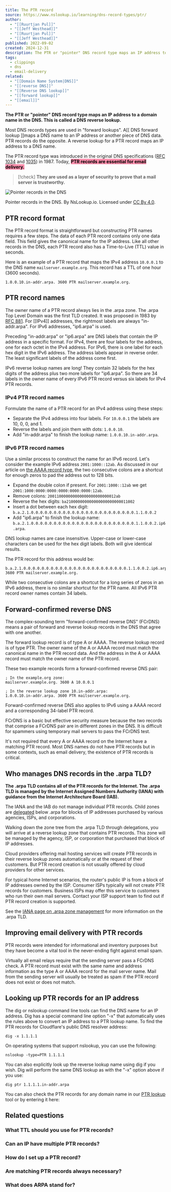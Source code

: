 ```yaml
---
title: The PTR record
source: https://www.nslookup.io/learning/dns-record-types/ptr/
author:
  - "[[Ruurtjan Pul]]"
  - "[[Jeff Westhead]]"
  - "[[Ruurtjan Pul]]"
  - "[[Jeff Westhead]]"
published: 2022-09-02
created: 2024-12-31
description: The PTR or "pointer" DNS record type maps an IP address to a domain name in the DNS. This is called a DNS reverse lookup.
tags:
  - clippings
  - dns
  - email-delivery
related:
  - "[[Domain Name System|DNS]]"
  - "[[reverse DNS]]"
  - "[[Reverse DNS lookup]]"
  - "[[forward lookup]]"
  - "[[email]]"
---
```

**The PTR or "pointer" DNS record type maps an IP address to a domain name in the DNS. This is called a DNS reverse lookup.**

Most DNS records types are used in "forward lookups". A[[ DNS forward lookup ]]maps a DNS name to an IP address or another piece of DNS data. PTR records do the opposite. A reverse lookup for a PTR record maps an IP address to a DNS name.

The PTR record type was introduced in the original DNS specifications ([RFC 1034](https://datatracker.ietf.org/doc/html/rfc1034) and [1035](https://datatracker.ietf.org/doc/html/rfc1035)) in 1987. Today, **<mark style="background: #FF5582A6;">PTR records are essential for email delivery.</mark>** 
> [!check] 
> **They are used as a layer of security to prove that a mail server is trustworthy.**


![Pointer records in the DNS](https://www.nslookup.io/img/learning/dns-record-types/ptr/the-dns-ptr-record-type.jpg)

Pointer records in the DNS. By NsLookup.io. Licensed under [CC By 4.0](https://creativecommons.org/licenses/by/4.0/ "Creative Commons By 4.0 licence").

## PTR record format

The PTR record format is straightforward but constructing PTR names requires a few steps. The data of each PTR record contains only one data field. This field gives the canonical name for the IP address. Like all other records in the DNS, each PTR record also has a Time-to-Live (TTL) value in seconds.

Here is an example of a PTR record that maps the IPv4 address `10.0.0.1` to the DNS name `mailserver.example.org`. This record has a TTL of one hour (3600 seconds).

```dns-zone-file
1.0.0.10.in-addr.arpa. 3600 PTR mailserver.example.org.
```

## PTR record names

The owner name of a PTR record always lies in the .arpa zone. The .arpa Top Level Domain was the first TLD created. It was proposed in 1983 by [RFC 881](https://datatracker.ietf.org/doc/html/rfc881). For [[IPv4]] addresses, the rightmost labels are always "in-addr.arpa". For IPv6 addresses, "ip6.arpa" is used.

Preceding "in-addr.arpa" or "ip6.arpa" are DNS labels that contain the IP address in a specific format. For IPv4, there are four labels for the address, one for each octet in the IPv4 address. For IPv6, there is one label for each hex digit in the IPv6 address. The address labels appear in reverse order. The least significant labels of the address come first.

IPv6 reverse lookup names are long! They contain 32 labels for the hex digits of the address plus two more labels for "ip6.arpa". So there are 34 labels in the owner name of every IPv6 PTR record versus six labels for IPv4 PTR records.

### IPv4 PTR record names

Formulate the name of a PTR record for an IPv4 address using these steps:

- Separate the IPv4 address into four labels. For `10.0.0.1` the labels are 10, 0, 0, and 1.
- Reverse the labels and join them with dots: `1.0.0.10`.
- Add "in-addr.arpa" to finish the lookup name: `1.0.0.10.in-addr.arpa`.

### IPv6 PTR record names

Use a similar process to construct the name for an IPv6 record. Let's consider the example IPv6 address `2001:1000::12ab`. As discussed in our article on [the AAAA record type](https://www.nslookup.io/learning/dns-record-types/aaaa/), the two consecutive colons are a shortcut for enough zeros to pad the address out to 128 bits.

- Expand the double colon if present. For `2001:1000::12ab` we get `2001:1000:0000:0000:0000:0000:0000:12ab`.
- Remove colons: `200110000000000000000000000012ab`
- Reverse the hex digits: `ba210000000000000000000000011002`
- Insert a dot between each hex digit: `b.a.2.1.0.0.0.0.0.0.0.0.0.0.0.0.0.0.0.0.0.0.0.0.0.0.0.1.1.0.0.2`
- Add "ip6.arpa" to finish the lookup name: `b.a.2.1.0.0.0.0.0.0.0.0.0.0.0.0.0.0.0.0.0.0.0.0.0.0.0.1.1.0.0.2.ip6.arpa`.

DNS lookup names are case insensitive. Upper-case or lower-case characters can be used for the hex digit labels. Both will give identical results.

The PTR record for this address would be:

```dns-zone-file
b.a.2.1.0.0.0.0.0.0.0.0.0.0.0.0.0.0.0.0.0.0.0.0.0.0.0.1.1.0.0.2.ip6.arpa. 3600 PTR mailserver.example.org.
```

While two consecutive colons are a shortcut for a long series of zeros in an IPv6 address, there is no similar shortcut for the PTR name. All IPv6 PTR record owner names contain 34 labels.

## Forward-confirmed reverse DNS

The complex-sounding term "forward-confirmed reverse DNS" (FCrDNS) means a pair of forward and reverse lookup records in the DNS that agree with one another.

The forward lookup record is of type A or AAAA. The reverse lookup record is of type PTR. The owner name of the A or AAAA record must match the canonical name in the PTR record data. And the address in the A or AAAA record must match the owner name of the PTR record.

These two example records form a forward-confirmed reverse DNS pair:

```dns-zone-file
; In the example.org zone:
mailserver.example.org. 3600 A 10.0.0.1

; In the reverse lookup zone 10.in-addr.arpa:
1.0.0.10.in-addr.arpa. 3600 PTR mailserver.example.org.
```

Forward-confirmed reverse DNS also applies to IPv6 using a AAAA record and a corresponding 34-label PTR record.

FCrDNS is a basic but effective security measure because the two records that comprise a FCrDNS pair are in different zones in the DNS. It is difficult for spammers using temporary mail servers to pass the FCrDNS test.

It's not required that every A or AAAA record on the Internet have a matching PTR record. Most DNS names do not have PTR records but in some contexts, such as email delivery, the existence of PTR records is critical.

## Who manages DNS records in the .arpa TLD?

**The .arpa TLD contains all of the PTR records for the Internet. The .arpa TLD is managed by the Internet Assigned Numbers Authority (IANA) with guidance from the Internet Architecture Board (IAB).**

The IANA and the IAB do not manage individual PTR records. Child zones are [delegated](https://www.nslookup.io/learning/zone-delegation/) below .arpa for blocks of IP addresses purchased by various agencies, ISPs, and corporations.

Walking down the zone tree from the .arpa TLD through delegations, you will arrive at a reverse lookup zone that contains PTR records. This zone will be managed by the agency, ISP, or corporation that purchased that block of IP addresses.

Cloud providers offering mail hosting services will create PTR records in their reverse lookup zones automatically or at the request of their customers. But PTR record creation is not usually offered by cloud providers for other services.

For typical home Internet scenarios, the router's public IP is from a block of IP addresses owned by the ISP. Consumer ISPs typically will not create PTR records for customers. Business ISPs may offer this service to customers who run their own mail servers. Contact your ISP support team to find out if PTR record creation is supported.

See the [IANA page on .arpa zone management](https://www.iana.org/domains/arpa) for more information on the .arpa TLD.

## Improving email delivery with PTR records

PTR records were intended for informational and inventory purposes but they have become a vital tool in the never-ending fight against email spam.

Virtually all email relays require that the sending server pass a FCrDNS check. A PTR record must exist with the same name and address information as the type A or AAAA record for the mail server name. Mail from the sending server will usually be treated as spam if the PTR record does not exist or does not match.

## Looking up PTR records for an IP address

The dig or nslookup command line tools can find the DNS name for an IP address. Dig has a special command line option "-x" that automatically uses the rules above to convert an IP address to a PTR lookup name. To find the PTR records for Cloudflare's public DNS resolver address:

```
dig -x 1.1.1.1
```

On operating systems that support nslookup, you can use the following:

```
nslookup -type=PTR 1.1.1.1
```

You can also explicitly look up the reverse lookup name using dig if you wish. Dig will perform the same DNS lookup as with the "-x" option above if you use:

```
dig ptr 1.1.1.1.in-addr.arpa
```

You can also check the PTR records for any domain name in our [PTR lookup](https://www.nslookup.io/ptr-lookup/) tool or by entering it here:

## Related questions

### What TTL should you use for PTR records?

### Can an IP have multiple PTR records?

### How do I set up a PTR record?

### Are matching PTR records always necessary?

### What does ARPA stand for?